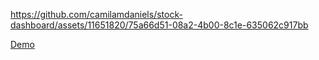 

https://github.com/camilamdaniels/stock-dashboard/assets/11651820/75a66d51-08a2-4b00-8c1e-635062c917bb

[Demo]([https://www.google.com](https://camilamdaniels.github.io/stock-dashboard)https://camilamdaniels.github.io/stock-dashboard)
